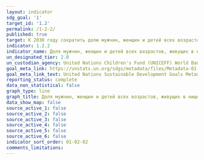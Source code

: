 ```yaml
---
layout: indicator
sdg_goal: '1'
target_id: '1.2'
permalink: /1-2-2/
published: true
target: К 2030 году сократить долю мужчин, женщин и детей всех возрастов, живущих в нищете во всех ее проявлениях, согласно национальным определениям, по крайней мере наполовину
indicator: 1.2.2
indicator_name: Доля мужчин, женщин и детей всех возрастов, живущих в нищете во всех ее проявлениях, согласно национальным определениям
un_designated_tier: 2.0
un_custodian_agency: United Nations Children's Fund (UNICEFF) World Bank (WB) United Nations Development Programme (UNDP)
goal_meta_link: https://unstats.un.org/sdgs/metadata/files/Metadata-01-02-02.pdf 
goal_meta_link_text: United Nations Sustainable Development Goals Metadata (PDF 894 KB)
reporting_status: complete
data_non_statistical: false
graph_type: line
graph_title: Доля мужчин, женщин и детей всех возрастов, живущих в нищете во всех ее проявлениях, согласно национальным определениям
data_show_map: false
source_active_1: false
source_active_2: false
source_active_3: false
source_active_4: false
source_active_5: false
source_active_6: false
indicator_sort_order: 01-02-02
comments_limitations: 
---
```

